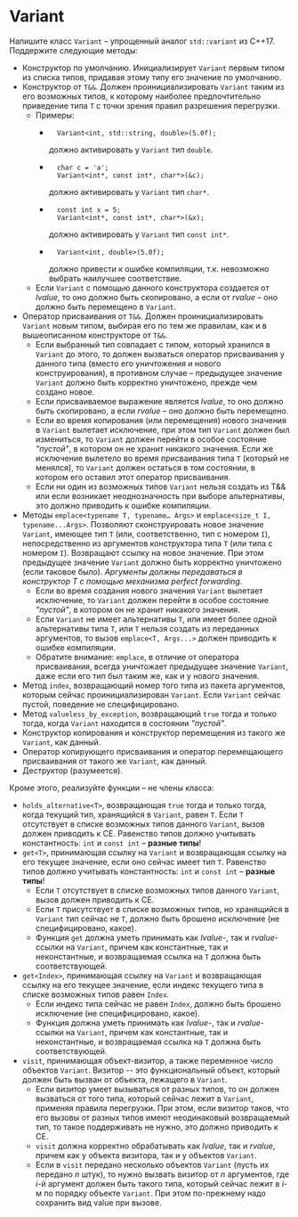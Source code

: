 # Variant

Напишите класс `Variant` – упрощенный аналог `std::variant` из C++17.
Поддержите следующие методы:
- Конструктор по умолчанию. Инициализирует `Variant` первым типом из списка типов, придавая этому типу его значение по умолчанию.
- Конструктор от `T&&`. Должен проинициализировать `Variant` таким из его возможных типов, к которому наиболее предпочтительно приведение типа `T` с точки зрения правил разрешения перегрузки.
    - Примеры:
        - ```
            Variant<int, std::string, double>(5.0f);
          ``` 
          должно активировать у `Variant` тип `double`.
        - ```
            char c = 'a'; 
            Variant<int*, const int*, char*>(&c);
          ``` 
          должно активировать у `Variant` тип `char*`.
        - ```
            const int x = 5; 
            Variant<int*, const int*, char*>(&x); 
          ```
          должно активировать у `Variant` тип `const int*`.
        - ```
            Variant<int, double>(5.0f);
          ```
          должно привести к ошибке компиляции, т.к. невозможно выбрать наилучшее соответствие.
    - Если `Variant` с помощью данного конструктора создается от *lvalue*, то оно должно быть скопировано, а если от *rvalue* – оно должно быть перемещено в `Variant`.
- Оператор присваивания от `T&&`. Должен проинициализировать `Variant` новым типом, выбирая его по тем же правилам, как и в вышеописанном конструкторе от `T&&`.
    - Если выбранный тип совпадает с типом, который хранился в `Variant` до этого, то должен вызваться оператор присваивания у данного типа (вместо его уничтожения и нового конструирования), в противном случае – предыдущее значение `Variant` должно быть корректно уничтожено, прежде чем создано новое. 
    - Если присваиваемое выражение является *lvalue*, то оно должно быть скопировано, а если *rvalue* – оно должно быть перемещено.
    - Если во время копирования (или перемещения) нового значения в `Variant` вылетает исключение, при этом тип `Variant` должен был измениться, то `Variant` должен перейти в особое состояние *"пустой"*, в котором он не хранит никакого значения. Если же исключение вылетело во время присваивания типа `T` (который не менялся), то `Variant` должен остаться в том состоянии, в котором его оставил этот оператор присваивания.
    - Если ни один из возможных типов `Variant` нельзя создать из T&& или если возникает неоднозначность при выборе альтернативы, это должно приводить к ошибке компиляции.
- Методы `emplace<typename T, typename… Args>` и `emplace<size_t I, typename...Args>`. Позволяют сконструировать новое значение `Variant`, имеющее тип `T` (или, соответственно, тип с номером `I`), непосредственно из аргументов конструктора типа `T` (или типа с номером `I`). Возвращают ссылку на новое значение. При этом предыдущее значение `Variant` должно быть корректно уничтожено (если таковое было). *Аргументы должны передаваться в конструктор T с помощью механизма perfect forwarding*.
    - Если во время создания нового значения `Variant` вылетает исключение, то `Variant` должен перейти в особое состояние *"пустой"*, в котором он не хранит никакого значения.
    - Если `Variant` не имеет альтернативы `T`, или имеет более одной альтернативы типа `T`, или `T` нельзя создать из переданных аргументов, то вызов `emplace<T, Args...>` должен приводить к ошибке компиляции.
    - Обратите внимание: `emplace`, в отличие от оператора присваивания, всегда уничтожает предыдущее значение `Variant`, даже если его тип был таким же, как и у нового значения.
- Метод `index`, возвращающий номер того типа из пакета аргументов, которым сейчас проинициализирован `Variant`. Если `Variant` сейчас пустой, поведение не специфицировано.
- Метод `valueless_by_exception`, возвращающий `true` тогда и только тогда, когда `Variant` находится в состоянии *"пустой"*.
- Конструктор копирования и конструктор перемещения из такого же `Variant`, как данный.
- Оператор копирующего присваивания и оператор перемещающего присваивания от такого же `Variant`, как данный.
- Деструктор (разумеется).
    
Кроме этого, реализуйте функции – не члены класса:
- `holds_alternative<T>`, возвращающая `true` тогда и только тогда, когда текущий тип, хранящийся в `Variant`, равен `T`. Если `T` отсутствует в списке возможных типов данного `Variant`, вызов должен приводить к CE. Равенство типов должно учитывать константность: `int` и `const int` – **разные типы**!
- `get<T>`, принимающая ссылку на `Variant` и возвращающая ссылку на его текущее значение, если оно сейчас имеет тип `T`. Равенство типов должно учитывать константность: `int` и `const int` – **разные типы**!
    - Если `T` отсутствует в списке возможных типов данного `Variant`, вызов должен приводить к CE.
    - Если `T` присутствует в списке возможных типов, но хранящийся в `Variant` тип сейчас не `T`, должно быть брошено исключение (не специфицировано, какое).
    - Функция `get` должна уметь принимать как *lvalue*-, так и *rvalue*-ссылки на `Variant`, причем как константные, так и неконстантные, и возвращаемая ссылка на `T` должна быть соответствующей.
- `get<Index>`, принимающая ссылку на `Variant` и возвращающая ссылку на его текущее значение, если индекс текущего типа в списке возможных типов равен `Index`.
    - Если индекс типа сейчас не равен `Index`, должно быть брошено исключение (не специфицировано, какое).
    - Функция должна уметь принимать как *lvalue*-, так и *rvalue*-ссылки на `Variant`, причем как константные, так и неконстантные, и возвращаемая ссылка на `T` должна быть соответствующей.
- `visit`, принимающая объект-визитор, а также переменное число объектов `Variant`. Визитор -- это функциональный объект, который должен быть вызван от объекта, лежащего в `Variant`.
    - Если визитор умеет вызываться от разных типов, то он должен вызваться от того типа, который сейчас лежит в `Variant`, применяя правила перегрузки. При этом, если визитор таков, что его вызовы от разных типов имеют неодинаковый возвращаемый тип, то такое поддерживать не нужно, это должно приводить к CE.
    - `visit` должна корректно обрабатывать как *lvalue*, так и *rvalue*, причем как у объекта визитора, так и у объектов `Variant`.
	- Если в `visit` передано несколько объектов `Variant` (пусть их передано $n$ штук), то нужно вызвать визитор от $n$ аргументов, где $i$-й аргумент должен быть такого типа, который сейчас лежит в $i$-м по порядку объекте `Variant`. При этом по-прежнему надо сохранить вид value при вызове.